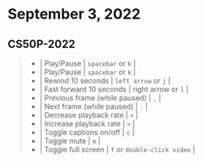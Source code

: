 # September 3, 2022

## CS50P-2022
>
> - | Play/Pause | `spacebar` or `k` |
> - | Play/Pause | `spacebar` or `k` |
> - | Rewind 10 seconds | `left arrow` or `j` |
> - | Fast forward 10 seconds | right arrow or `l` |
> - | Previous frame (while paused) | `,` |
> - | Next frame (while paused) | `.` |
> - | Decrease playback rate | `<` |
> - | Increase playback rate | `>` |
> - | Toggle captions on/off | `c` |
> - | Toggle mute | `m` |
> - | Toggle full screen | `f` or `double-click video` |
